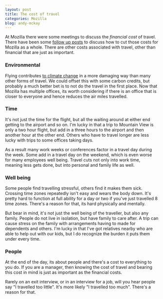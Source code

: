 ```yaml
---
layout: post
title: The cost of travel
categories: Mozilla
blog: andy-mckay
---
```


At Mozilla there were some meetings to discuss the *financial cost* of travel. There have been some <a href="http://christianheilmann.com/2014/02/16/how-i-save-money-when-traveling-for-work-san-franciscovalleyus/">follow up posts</a> to discuss how to cut those costs for Mozilla as a whole. There are other costs associated with travel, other than financial that are just as important.

### Environmental

Flying contributes <a href="http://en.wikipedia.org/wiki/Environmental_impact_of_aviation#Total_climate_effects">to climate change</a> in a more damaging way than many other forms of travel. We could offset this with some carbon credits, but probably a much better bet is to not do the travel in the first place. Now that Mozilla has multiple offices, its worth considering if there is an office that is closer to everyone and hence reduces the air miles travelled.

### Time

It's not just the time for the flight, but all the waiting around at either end getting to the airport and so on. I'm lucky in that a trip to Mountain View is only a two hour flight, but add in a three hours to the airport and then another hour at the other end. Others who have to travel longer are less lucky with trips to some offices taking days.

As a result many work weeks or conferences factor in a travel day during the week. Some add in a travel day on the weekend, which is even worse for many employees well being. Travel cuts not only into work time, meaning less gets done, but into personal and family life as well.

### Well being

Some people find travelling stressful, others find it makes them sick. Crossing time zones repeatedly isn't easy and wears the body down. It's pretty hard to function at full ability for a day or two if you've just travelled 8 time zones. There's a reason for that, its hard physically and mentally.

But bear in mind, it's not just the well being of the traveller, but also any family. People do not live in isolation, but have family to care after. A trip can cause stress on the family with arrangements having to made for dependents and others. I'm lucky in that I've got relatives nearby who are able to help out with our kids, but I do recognize the burden it puts them under every time.

### People

At the end of the day, its about people and there's a cost to everything to you do. If you are a manager, then knowing the cost of travel and bearing this cost in mind is just as important as the financial costs.

Rarely on an exit interview, or in an interview for a job, will you hear people say "I travelled too little". It's more likely "I travelled too much". There's a reason for that.


